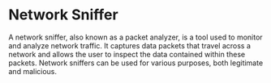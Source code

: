 # Network Sniffer
A network sniffer, also known as a packet analyzer, is a tool used to monitor and analyze network traffic. It captures data packets that travel 
across a network and allows the user to inspect the data contained within these packets. Network sniffers can be used for various purposes, both legitimate and malicious.
